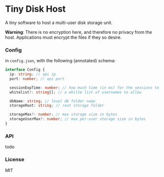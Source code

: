 # Tiny Disk Host

A tiny software to host a multi-user disk storage unit.

**Warning**: There is no encryption here, and therefore no privacy
from the host. Applications must encrypt the files if they so desire.

### Config

in `config.json`, with the following (annotated) schema:

```typescript
interface Config {
  ip: string; // api ip
  port: number; // api port

  sessionExpTime: number; // how much time (in ms) for the sessions to expire
  whitelist?: string[]; // a whilte list of usernames to allow

  dbName: string; // level db folder name
  storageRoot: string; // root storage folder

  storageMax?: number; // max storage size in bytes
  storageUserMax?: number; // max per-user storage size in bytes
}
```

### API

todo

### License

MIT
